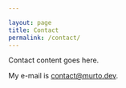 ```yaml
---

layout: page
title: Contact
permalink: /contact/
---
```


Contact content goes here.

My e-mail is [contact@murto.dev](mailto:contact@murto.dev).
